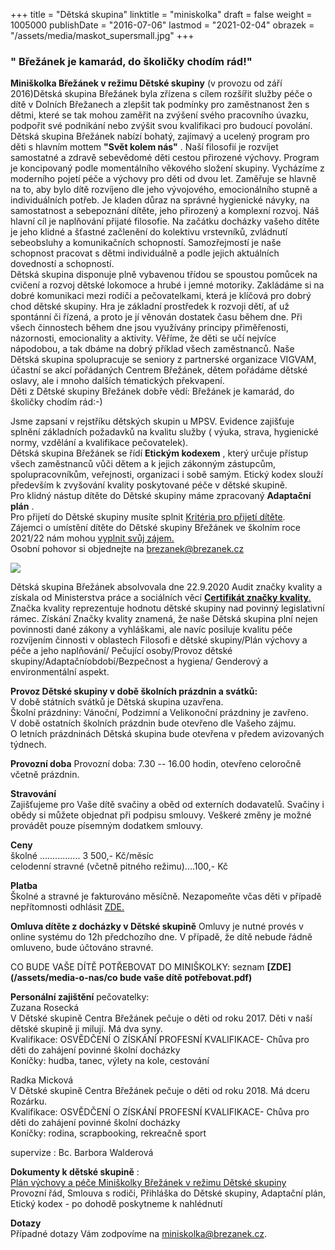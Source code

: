 +++
title = "Dětská skupina"
linktitle = "miniskolka"
draft = false
weight = 1005000
publishDate = "2016-07-06"
lastmod = "2021-02-04"
obrazek = "/assets/media/maskot_supersmall.jpg"
+++

### " Břežánek je kamarád, do školičky chodím rád!"

**Miniškolka Břežánek v režimu Dětské skupiny** (v provozu od září 2016)Dětská skupina Břežánek byla zřízena s cílem rozšířit služby péče o dítě v Dolních Břežanech a zlepšit tak podmínky pro zaměstnanost žen s dětmi, které se tak mohou zaměřit na zvýšení svého pracovního úvazku, podpořit své podnikání nebo zvýšit svou kvalifikaci pro budoucí povolání.  
Dětská skupina Břežánek nabízí bohatý, zajímavý a ucelený program pro děti s hlavním mottem **"Svět kolem nás"** . Naší filosofií je rozvíjet samostatné a zdravě sebevědomé děti cestou přirozené výchovy. Program je koncipovaný podle momentálního věkového složení skupiny. Vycházíme z moderního pojetí péče a výchovy pro děti od dvou let. Zaměřuje se hlavně na to, aby bylo dítě rozvíjeno dle jeho vývojového, emocionálního stupně a individuálních potřeb. Je kladen důraz na správné hygienické návyky, na samostatnost a sebepoznání dítěte, jeho přirozený a komplexní rozvoj. Náš hlavní cíl je naplňování přijaté filosofie. Na začátku docházky vašeho dítěte je jeho klidné a šťastné začlenění do kolektivu vrstevníků, zvládnutí sebeobsluhy a komunikačních schopností. Samozřejmostí je naše schopnost pracovat s dětmi individuálně a podle jejich aktuálních dovedností a schopností.  
Dětská skupina disponuje plně vybavenou třídou se spoustou pomůcek na cvičení a rozvoj dětské lokomoce a hrubé i jemné motoriky. Zakládáme si na dobré komunikaci mezi rodiči a pečovatelkami, která je klíčová pro dobrý chod dětské skupiny. Hra je základní prostředek k rozvoji dětí, ať už spontánní či řízená, a proto je jí věnován dostatek času během dne. Při všech činnostech během dne jsou využívány principy přiměřenosti, názornosti, emocionality a aktivity. Věříme, že děti se učí nejvíce nápodobou, a tak dbáme na dobrý příklad všech zaměstnanců. Naše Dětská skupina spolupracuje se seniory z partnerské organizace VIGVAM, účastní se akcí pořádaných Centrem Břežánek, dětem pořádáme dětské oslavy, ale i mnoho dalších tématických překvapení.  
Děti z Dětské skupiny Břežánek dobře vědí: Břežánek je kamarád, do školičky chodím rád:-)

Jsme zapsaní v rejstříku dětských skupin u MPSV. Evidence zajišťuje splnění základních požadavků na kvalitu služby ( výuka, strava, hygienické normy, vzdělání a kvalifikace pečovatelek).   
Dětská skupina Břežánek se řídí **Etickým kodexem** , který určuje přístup všech zaměstnanců vůči dětem a k jejich zákonným zástupcům, spolupracovníkům, veřejnosti, organizaci i sobě samým. Etický kodex slouží především k zvyšování kvality poskytované péče v dětské skupině.   
Pro klidný nástup dítěte do Dětské skupiny máme zpracovaný **Adaptační plán** .  
Pro přijetí do Dětské skupiny musíte splnit [Kritéria pro přijetí dítěte](/assets/media-o-nas/kriteria_prijeti_DS.pdf).  
Zájemci o umístění dítěte do Dětské skupiny Břežánek ve školním roce 2021/22 nám mohou [vyplnit svůj zájem.](https://brezanek.webooker.eu/Activities)  
Osobní pohovor si objednejte na brezanek@brezanek.cz  

![](/assets/media-o-nas/znacka_kvality_small.png)

Dětská skupina Břežánek absolvovala dne 22.9.2020 Audit značky kvality a získala od Ministerstva práce a sociálních věcí [**Certifikát značky kvality**.](http://www.dsmpsv.cz/cs/pro-rodice/jak-vybrat-detskou-skupinu/ds-se-znackou-kvality) Značka kvality reprezentuje hodnotu dětské skupiny nad povinný legislativní rámec. Získání Značky kvality znamená, že naše Dětská skupina plní nejen povinnosti dané zákony a vyhláškami, ale navíc posiluje kvalitu péče rozvíjením činnosti v oblastech Filosofi e dětské skupiny/Plán výchovy a péče a jeho naplňování/ Pečující osoby/Provoz dětské skupiny/Adaptačníobdobí/Bezpečnost a hygiena/ Genderový a environmentální aspekt.  

**Provoz Dětské skupiny v době školních prázdnin a svátků:**   
V době státních svátků je Dětská skupina uzavřena.  
Školní prázdniny: Vánoční, Podzimní a Velikonoční prázdniny je zavřeno.  
V době ostatních školních prázdnin bude otevřeno dle Vašeho zájmu.  
O letních prázdninách Dětská skupina bude otevřena v předem avizovaných týdnech.

**Provozní doba** Provozní doba: 7.30 -- 16.00 hodin, otevřeno celoročně včetně prázdnin.  

**Stravování**   
Zajišťujeme pro Vaše dítě svačiny a oběd od externích dodavatelů. Svačiny i obědy si můžete objednat při podpisu smlouvy. Veškeré změny je možné provádět pouze písemným dodatkem smlouvy.

**Ceny**   
školné ................ 3 500,- Kč/měsíc  
celodenní stravné (včetně pitného režimu)....100,- Kč

**Platba**   
Školné a stravné je fakturováno měsíčně. Nezapomeňte včas děti v případě nepřítomnosti odhlásit [ZDE.](https://brezanek.webooker.eu/)

**Omluva dítěte z docházky v Dětské skupině** Omluvy je nutné provés v online systému do 12h předchozího dne. V případě, že dítě nebude řádně omluveno, bude účtováno stravné.  

CO BUDE VAŠE DÍTĚ POTŘEBOVAT DO MINIŠKOLKY: seznam **[ZDE](/assets/media-o-nas/co bude vaše dítě potřebovat.pdf)**   

**Personální zajištění** pečovatelky:   
Zuzana Rosecká  
V Dětské skupině Centra Břežánek pečuje o děti od roku 2017. Děti v naší dětské skupině ji milují. Má dva syny.  
Kvalifikace: OSVĚDČENÍ O ZÍSKÁNÍ PROFESNÍ KVALIFIKACE- Chůva pro děti do zahájení povinné školní docházky  
Koníčky: hudba, tanec, výlety na kole, cestování

Radka Micková  
V Dětské skupině Centra Břežánek pečuje o děti od roku 2018. Má dceru Rozárku.  
Kvalifikace: OSVĚDČENÍ O ZÍSKÁNÍ PROFESNÍ KVALIFIKACE- Chůva pro děti do zahájení povinné školní docházky  
Koníčky: rodina, scrapbooking, rekreačně sport

supervize : Bc. Barbora Walderová  

**Dokumenty k dětské skupině** :  
[Plán výchovy a péče Miniškolky Břežánek v režimu Dětské skupiny](/assets/media-o-nas/PVP_2020.pdf)  
Provozní řád, Smlouva s rodiči, Přihláška do Dětské skupiny, Adaptační plán, Etický kodex - po dohodě poskytneme k nahlédnutí

**Dotazy**   
Případné dotazy Vám zodpovíme na miniskolka@brezanek.cz.
